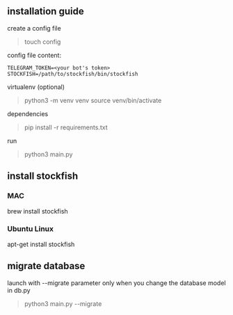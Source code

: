 ## installation guide

create a config file
> touch config

config file content:
```
TELEGRAM_TOKEN=<your bot's token>
STOCKFISH=/path/to/stockfish/bin/stockfish
```

virtualenv (optional)
> python3 -m venv venv
> source venv/bin/activate

dependencies
> pip install -r requirements.txt

run
> python3 main.py


## install stockfish

### MAC ###
brew install stockfish

### Ubuntu Linux ###
apt-get install stockfish

## migrate database
launch with --migrate parameter only when you change the database model in db.py
> python3 main.py --migrate
